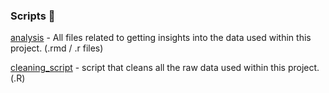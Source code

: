 ### Scripts :scroll:

[analysis](analysis/) - All files related to getting insights into the data used within this project. (.rmd / .r files)

[cleaning_script](cleaning_script.R) - script that cleans all the raw data used within this project. (.R)


